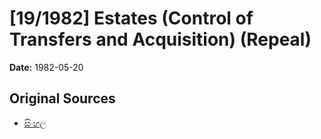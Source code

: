 # [19/1982] Estates (Control of Transfers and Acquisition) (Repeal)

**Date:** 1982-05-20

## Original Sources

- [සිංහල](https://documents.gov.lk/view/acts/1982/5/19-1982_S.pdf)
